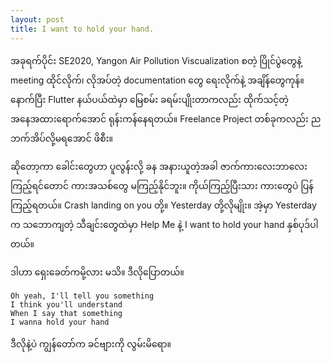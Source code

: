 ```yaml
---
layout: post
title: I want to hold your hand.
---
```

အခုရက်ပိုင်း SE2020, Yangon Air Pollution Viscualization စတဲ့ ပြိုင်ပွဲတွေနဲ့ meeting ထိုင်လိုက်၊ လိုအပ်တဲ့ documentation တွေ ရေးလိုက်နဲ့ အချိန်တွေကုန်။ နောက်ပြီး Flutter နယ်ပယ်ထဲမှာ မြေစမ်း ခရမ်းပျိုးတာကလည်း ထိုက်သင့်တဲ့ အနေအထားရောက်အောင် ရုန်းကန်နေရတယ်။ Freelance Project တစ်ခုကလည်း ညဘက်အိပ်လို့မရအောင် ဖိစီး။

ဆိုတော့ကာ ခေါင်းတွေဟာ ပူလွန်းလို့ ခန အနားယူတဲ့အခါ ဇာက်ကားလေးဘာလေး ကြည့်ရင်တောင် ကားအသစ်တွေ မကြည့်နိုင်ဘူး။ ကိုယ်ကြည့်ပြီးသား ကားတွေပဲ ပြန်ကြည့်ရတယ်။ Crash landing on you တို့။ Yesterday တို့လိုမျိုး။ အဲ့မှာ Yesterday က သဘောကျတဲ့ သီချင်းတွေထဲမှာ Help Me နဲ့ I want to hold your hand နှစ်ပုဒ်ပါတယ်။

ဒါဟာ ရှေးခေတ်ကမို့လား မသိ။ ဒီလိုပြောတယ်။
```
Oh yeah, I'll tell you something
I think you'll understand
When I say that something
I wanna hold your hand
```
ဒီလိုနဲ့ပဲ ကျွန်တော်က ခင်ဗျားကို လွမ်းမိရော။ 




